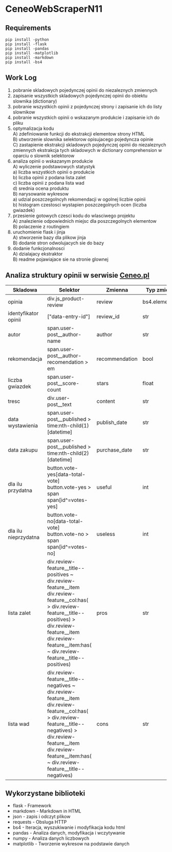 # CeneoWebScraperN11
## Requirements
```
pip install -python
pip install -flask
pip install -pandas
pip install -matplotlib
pip install -markdown
pip install -bs4

```
## Work Log
1) pobranie skladowych pojedynczej opinii do niezaleznych zmiennych<br>
2) zapisanie wszystkich skladowych pojedynczej opinii do obiektu slownika (dictionary)<br>
3) pobranie wszystkich opinii z pojedynczej strony i zapisanie ich do listy slownikow<br>
4) pobranie wszystkich opinii o wskazanym produkcie i zapisanie ich do pliku<br>
5) optymalizacja kodu<br>
    A) zdefiniowanie funkcji do ekstrakcji elementow strony HTML<br>
    B) utworzenie slownika selektorow opisujacego pojedyncza opinie<br>
    C) zastapienie ekstrakcji skladowych pojedynczej opinii do niezaleznych zmiennych ekstrakcja tych skladowych w dictionary comprehension w oparciu o slownik selektorow<br>
6) analiza opinii o wskazanym produkcie<br>
    A) wyliczenie podstawowych statystyk<br>
        a) liczba wszystkich opinii o produkcie<br>
        b) liczba opinii z podana lista zalet<br>
        c) liczba opinii z podana lista wad<br>
        d) srednia ocena produktu<br>
    B) narysowanie wykresow<br>
        a) udzial poszczegolncyh rekomendacji w ogolnej liczbie opinii<br>
        b) histogram czestosci wystapien poszczegolnych ocen (liczba gwiazdek)<br>
7) przesienie gotowych czesci kodu do wlasciwego projektu<br>
    A) znalezienie odpowiednich miejsc dla poszczegolnych elementow<br>
    B) polaczenie z routingiem<br>
8) uruchomienie flask i jinja<br>
    A) stworzenie bazy dla plikow jinja<br>
    B) dodanie stron odwolujacych sie do bazy<br>
9) dodanie funkcjonalnosci<br>
    A) dzialajacy ekstraktor<br>
    B) readme pojawiajace sie na stronie glownej<br>

## Analiza struktury opinii w serwisie [Ceneo.pl](https://www.ceneo.pl/)

|Skladowa|Selektor|Zmienna|Typ zmiennej|
|--------|--------|-------|------------|
|opinia|div.js_product-review|review|bs4.element.Tag|
|identyfikator opinii|\["data-entry-id"\]|review_id|str|
|autor|span.user-post__author-name|author|str|
|rekomendacja|span.user-post__author-recomendation > em|recommendation|bool|
|liczba gwiazdek|span.user-post__score-count|stars|float|
|tresc|div.user-post__text|content|str|
|data wystawienia|span.user-post__published > time:nth-child(1)\[datetime\]|publish_date|str|
|data zakupu|span.user-post__published > time:nth-child(2)\[datetime\]|purchase_date|str|
|dla ilu przydatna|button.vote-yes\[data-total-vote\]<br>button.vote-yes > span<br>span\[id^=votes-yes\]|useful|int|
|dla ilu nieprzydatna|button.vote-no\[data-total-vote\]<br>button.vote-no > span<br>span\[id^=votes-no\]|useless|int|
|lista zalet|div.review-feature__title--positives ~ div.review-feature__item <br>div.review-feature__col:has( > div.review-feature__title--positives) > div.review-feature__item<br>div.review-feature__item:has( ~ div.review-feature__title--positives)|pros|str|
|lista wad|div.review-feature__title--negatives ~ div.review-feature__item <br>div.review-feature__col:has( > div.review-feature__title--negatives) > div.review-feature__item<br>div.review-feature__item:has( ~ div.review-feature__title--negatives)|cons|str|

## Wykorzystane biblioteki

- flask - Framework<br>
- markdown - Markdown in HTML<br>
- json - zapis i odczyt plikow<br>
- requests - Obsluga HTTP<br>
- bs4 - Iteracja, wyszukiwanie i modyfikacja kodu html<br>
- pandas - Analiza danych, modyfikacja i wczytywanie<br>
- numpy - Analiza danych liczbowych<br>
- matplotlib - Tworzenie wykresow na podstawie danych<br>
